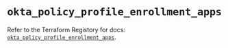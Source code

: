 # `okta_policy_profile_enrollment_apps`

Refer to the Terraform Registory for docs: [`okta_policy_profile_enrollment_apps`](https://www.terraform.io/docs/providers/okta/r/policy_profile_enrollment_apps).
